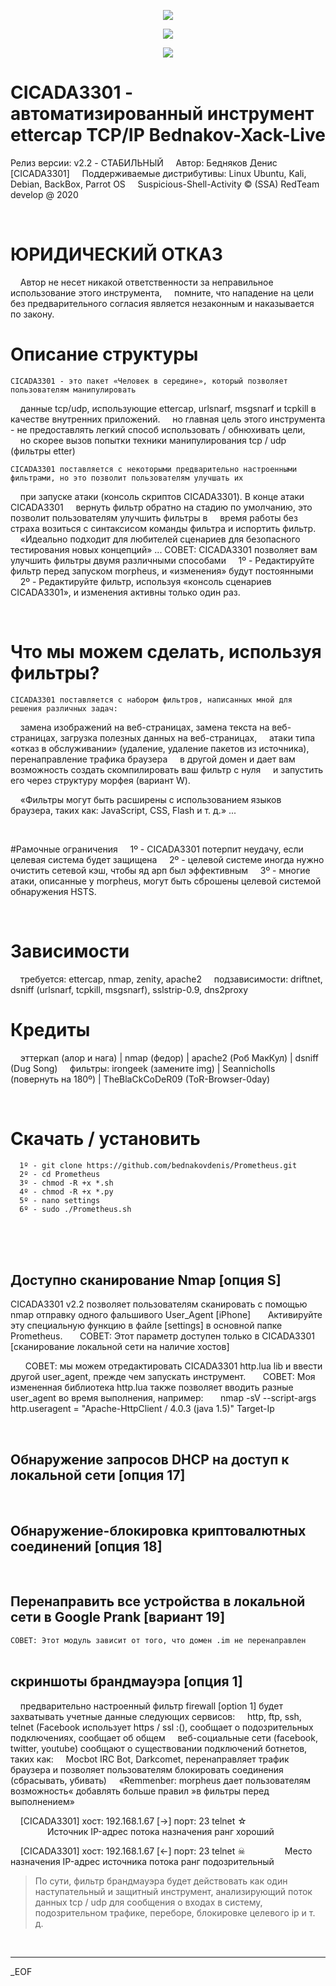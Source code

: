
<p align="center">
  <img src="https://github.com/bednakovdenis/Prometheus/blob/master/logs/Logo1.png">
</p>


<p align="center">
  <img src="https://github.com/bednakovdenis/Prometheus/blob/master/logs/Logo2.png">
</p>

<p align="center">
  <img src="https://github.com/bednakovdenis/Prometheus/blob/master/logs/Logo3.png">
</p>

# CICADA3301 - автоматизированный инструмент ettercap TCP/IP Bednakov-Xack-Live


Релиз версии: v2.2 - СТАБИЛЬНЫЙ
    Автор: Бедняков Денис [CICADA3301]
    Поддерживаемые дистрибутивы: Linux Ubuntu, Kali, Debian, BackBox, Parrot OS
    Suspicious-Shell-Activity © (SSA) RedTeam develop @ 2020

<br />

# ЮРИДИЧЕСКИЙ ОТКАЗ
    Автор не несет никакой ответственности за неправильное использование этого инструмента,
    помните, что нападение на цели без предварительного согласия является незаконным и наказывается по закону.
# Описание структуры
    CICADA3301 - это пакет «Человек в середине», который позволяет пользователям манипулировать
    данные tcp/udp, использующие ettercap, urlsnarf, msgsnarf и tcpkill в качестве внутренних приложений.
    но главная цель этого инструмента - не предоставлять легкий способ использовать / обнюхивать цели,
    но скорее вызов попытки техники манипулирования tcp / udp (фильтры etter)

    CICADA3301 поставляется с некоторыми предварительно настроенными фильтрами, но это позволит пользователям улучшать их
    при запуске атаки (консоль скриптов CICADA3301). В конце атаки CICADA3301
    вернуть фильтр обратно на стадию по умолчанию, это позволит пользователям улучшить фильтры в
    время работы без страха возиться с синтаксисом команды фильтра и испортить фильтр.
    «Идеально подходит для любителей сценариев для безопасного тестирования новых концепций» ...
    СОВЕТ: CICADA3301 позволяет вам улучшить фильтры двумя различными способами
    1º - Редактируйте фильтр перед запуском morpheus, и «изменения» будут постоянными
    2º - Редактируйте фильтр, используя «консоль сценариев CICADA3301», и изменения активны только один раз.


<br />

# Что мы можем сделать, используя фильтры?
    CICADA3301 поставляется с набором фильтров, написанных мной для решения различных задач:
    замена изображений на веб-страницах, замена текста на веб-страницах, загрузка полезных данных на веб-страницах,
    атаки типа «отказ в обслуживании» (удаление, удаление пакетов из источника), перенаправление трафика браузера
    в другой домен и дает вам возможность создать скомпилировать ваш фильтр с нуля
    и запустить его через структуру морфея (вариант W).

    «Фильтры могут быть расширены с использованием языков браузера, таких как: JavaScript, CSS, Flash и т. д.» ...


<br />

#Рамочные ограничения
    1º - CICADA3301 потерпит неудачу, если целевая система будет защищена
    2º - целевой системе иногда нужно очистить сетевой кэш, чтобы яд арп был эффективным
    3º - многие атаки, описанные у morpheus, могут быть сброшены целевой системой обнаружения HSTS.



<br />

# Зависимости
    требуется: ettercap, nmap, zenity, apache2
    подзависимости: driftnet, dsniff (urlsnarf, tcpkill, msgsnarf), sslstrip-0.9, dns2proxy

# Кредиты
    эттеркап (алор и нага) | nmap (федор) | apache2 (Роб МакКул) | dsniff (Dug Song)
    фильтры: irongeek (замените img) | Seannicholls (повернуть на 180º) | TheBlaCkCoDeR09 (ToR-Browser-0day)

<br />

# Скачать / установить
      1º - git clone https://github.com/bednakovdenis/Prometheus.git
      2º - cd Prometheus
      3º - chmod -R +x *.sh
      4º - chmod -R +x *.py
      5º - nano settings
      6º - sudo ./Prometheus.sh

<br /><br /><br />

## Доступно сканирование Nmap [опция S] <br />

CICADA3301 v2.2 позволяет пользователям сканировать с помощью nmap отправку одного фальшивого User_Agent [iPhone]
      Активируйте эту специальную функцию в файле [settings] в основной папке Prometheus.
      СОВЕТ: Этот параметр доступен только в CICADA3301 [сканирование локальной сети на наличие хостов]


      СОВЕТ: мы можем отредактировать CICADA3301 http.lua lib и ввести другой user_agent, прежде чем запускать инструмент.
      СОВЕТ: Моя измененная библиотека http.lua также позволяет вводить разные user_agent во время выполнения, например:
      nmap -sV --script-args http.useragent = "Apache-HttpClient / 4.0.3 (java 1.5)" Target-Ip


<br />

## Обнаружение запросов DHCP на доступ к локальной сети [опция 17] <br />

<br />

## Обнаружение-блокировка криптовалютных соединений [опция 18] <br />

<br />

## Перенаправить все устройства в локальной сети в Google Prank [вариант 19] <br />
`СОВЕТ: Этот модуль зависит от того, что домен .im не перенаправлен` <br /><br />

## скриншоты брандмауэра [опция 1] <br />

    предварительно настроенный фильтр firewall [option 1] будет захватывать учетные данные следующих сервисов:
    http, ftp, ssh, telnet (Facebook использует https / ssl :(), сообщает о подозрительных подключениях, сообщает об общем
    веб-социальные сети (facebook, twitter, youtube) сообщают о существовании подключений ботнетов, таких как:
    Mocbot IRC Bot, Darkcomet, перенаправляет трафик браузера и позволяет пользователям блокировать соединения (сбрасывать, убивать)
    «Remmenber: morpheus дает пользователям возможность« добавлять больше правил »в фильтры перед выполнением»

    [CICADA3301] хост: 192.168.1.67 [->] порт: 23 telnet ☆
               Источник IP-адрес потока назначения ранг хороший

    [CICADA3301] хост: 192.168.1.67 [<-] порт: 23 telnet ☠
               Место назначения IP-адрес источника потока ранг подозрительный


> По сути, фильтр брандмауэра будет действовать как один наступательный и защитный инструмент, анализирующий
> поток данных tcp / udp для сообщения о входах в систему, подозрительном трафике, переборе, блокировке целевого ip и т. д.
<br />

---


_EOF

